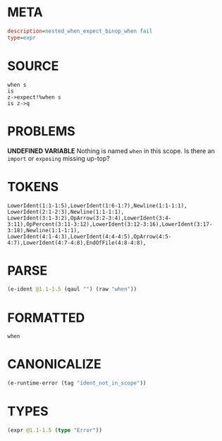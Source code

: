 # META
~~~ini
description=nested_when_expect_binop_when fail
type=expr
~~~
# SOURCE
~~~roc
when s
is
z->expect!%when s
is z->q
~~~
# PROBLEMS
**UNDEFINED VARIABLE**
Nothing is named `when` in this scope.
Is there an `import` or `exposing` missing up-top?

# TOKENS
~~~zig
LowerIdent(1:1-1:5),LowerIdent(1:6-1:7),Newline(1:1-1:1),
LowerIdent(2:1-2:3),Newline(1:1-1:1),
LowerIdent(3:1-3:2),OpArrow(3:2-3:4),LowerIdent(3:4-3:11),OpPercent(3:11-3:12),LowerIdent(3:12-3:16),LowerIdent(3:17-3:18),Newline(1:1-1:1),
LowerIdent(4:1-4:3),LowerIdent(4:4-4:5),OpArrow(4:5-4:7),LowerIdent(4:7-4:8),EndOfFile(4:8-4:8),
~~~
# PARSE
~~~clojure
(e-ident @1.1-1.5 (qaul "") (raw "when"))
~~~
# FORMATTED
~~~roc
when
~~~
# CANONICALIZE
~~~clojure
(e-runtime-error (tag "ident_not_in_scope"))
~~~
# TYPES
~~~clojure
(expr @1.1-1.5 (type "Error"))
~~~
